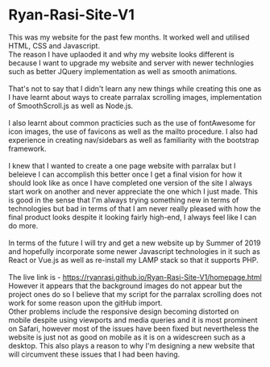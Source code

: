 # Ryan-Rasi-Site-V1
This was my website for the past few months. It worked well and utilised HTML, CSS and Javascript.
<br>The reason I have uplaoded it and why my website looks different is because I want to upgrade my website and server with newer technlogies such as better JQuery implementation as well as smooth animations.
<br><br>
That's not to say that I didn't learn any new things while creating this one as I have learnt about ways to create parralax scrolling images, implementation of SmoothScroll.js as well as Node.js.
<br><br>
I also learnt about common practicies such as the use of fontAwesome for icon images, the use of favicons as well as the mailto procedure. I also had experience in creating nav/sidebars as well as familiarity with the bootstrap framework.
<br><br>
I knew that I wanted to create a one page website with parralax but I beleieve I can accomplish this better once I get a final vision for how it should look like as once I have completed one version of the site I always start work on another and never appreciate the one which I just made. This is good in the sense that I'm always trying something new in terms of technologies but bad in terms of that I am never really pleased with how the final product looks despite it looking fairly high-end, I always feel like I can do more.
<br><br>
In terms of the future I will try and get a new website up by Summer of 2019 and hopefully incorporate some newer Javascript technologies in it such as React or Vue.js as well as re-install my LAMP stack so that it supports PHP.
<br><br>
The live link is - https://ryanrasi.github.io/Ryan-Rasi-Site-V1/homepage.html
<br>However it appears that the background images do not appear but the project ones do so I believe that my script for the parralax scrolling does not work for some reason upon the gitHub import.
<br>
Other problems include the responsive design becoming distorted on mobile despite using viewports and media queries and it is most prominent on Safari, however most of the issues have been fixed but nevertheless the website is just not as good on mobile as it is on a widescreen such as a desktop. This also plays a reason to why I'm designing a new website that will circumvent these issues that I had been having.
